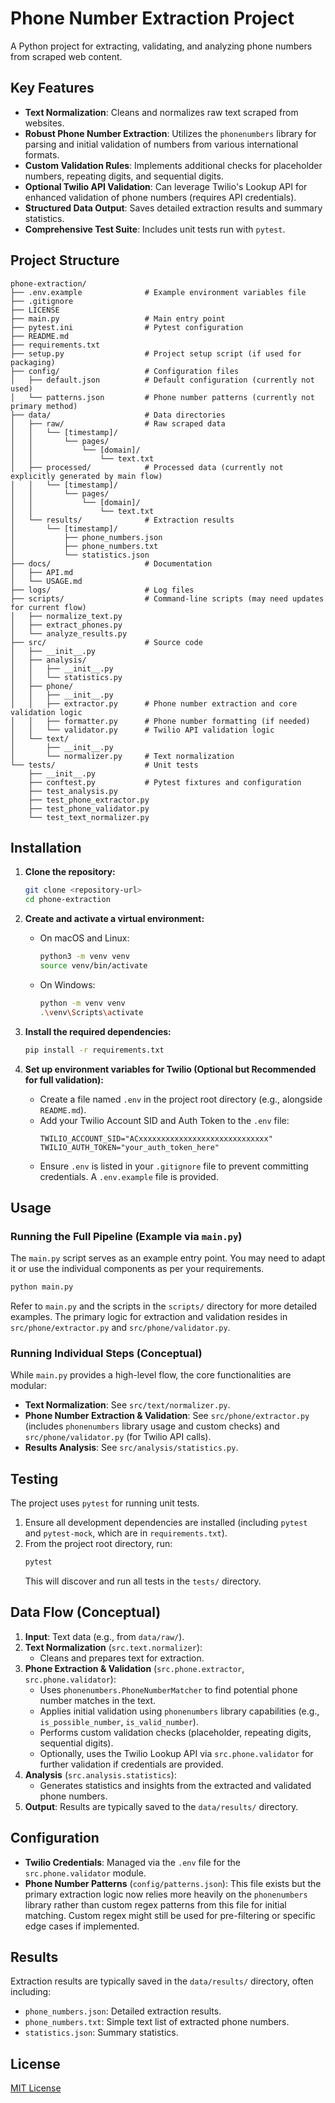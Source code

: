 # Phone Number Extraction Project

A Python project for extracting, validating, and analyzing phone numbers from scraped web content.

## Key Features

*   **Text Normalization**: Cleans and normalizes raw text scraped from websites.
*   **Robust Phone Number Extraction**: Utilizes the `phonenumbers` library for parsing and initial validation of numbers from various international formats.
*   **Custom Validation Rules**: Implements additional checks for placeholder numbers, repeating digits, and sequential digits.
*   **Optional Twilio API Validation**: Can leverage Twilio's Lookup API for enhanced validation of phone numbers (requires API credentials).
*   **Structured Data Output**: Saves detailed extraction results and summary statistics.
*   **Comprehensive Test Suite**: Includes unit tests run with `pytest`.

## Project Structure

```
phone-extraction/
├── .env.example              # Example environment variables file
├── .gitignore
├── LICENSE
├── main.py                   # Main entry point
├── pytest.ini                # Pytest configuration
├── README.md
├── requirements.txt
├── setup.py                  # Project setup script (if used for packaging)
├── config/                   # Configuration files
│   ├── default.json          # Default configuration (currently not used)
│   └── patterns.json         # Phone number patterns (currently not primary method)
├── data/                     # Data directories
│   ├── raw/                  # Raw scraped data
│   │   └── [timestamp]/
│   │       └── pages/
│   │           └── [domain]/
│   │               └── text.txt
│   ├── processed/            # Processed data (currently not explicitly generated by main flow)
│   │   └── [timestamp]/
│   │       └── pages/
│   │           └── [domain]/
│   │               └── text.txt
│   └── results/              # Extraction results
│       └── [timestamp]/
│           ├── phone_numbers.json
│           ├── phone_numbers.txt
│           └── statistics.json
├── docs/                     # Documentation
│   ├── API.md
│   └── USAGE.md
├── logs/                     # Log files
├── scripts/                  # Command-line scripts (may need updates for current flow)
│   ├── normalize_text.py
│   ├── extract_phones.py
│   └── analyze_results.py
├── src/                      # Source code
│   ├── __init__.py
│   ├── analysis/
│   │   ├── __init__.py
│   │   └── statistics.py
│   ├── phone/
│   │   ├── __init__.py
│   │   ├── extractor.py      # Phone number extraction and core validation logic
│   │   ├── formatter.py      # Phone number formatting (if needed)
│   │   └── validator.py      # Twilio API validation logic
│   └── text/
│       ├── __init__.py
│       └── normalizer.py     # Text normalization
└── tests/                    # Unit tests
    ├── __init__.py
    ├── conftest.py           # Pytest fixtures and configuration
    ├── test_analysis.py
    ├── test_phone_extractor.py
    ├── test_phone_validator.py
    └── test_text_normalizer.py
```

## Installation

1.  **Clone the repository:**
    ```bash
    git clone <repository-url>
    cd phone-extraction
    ```

2.  **Create and activate a virtual environment:**
    *   On macOS and Linux:
        ```bash
        python3 -m venv venv
        source venv/bin/activate
        ```
    *   On Windows:
        ```bash
        python -m venv venv
        .\venv\Scripts\activate
        ```

3.  **Install the required dependencies:**
    ```bash
    pip install -r requirements.txt
    ```

4.  **Set up environment variables for Twilio (Optional but Recommended for full validation):**
    *   Create a file named `.env` in the project root directory (e.g., alongside `README.md`).
    *   Add your Twilio Account SID and Auth Token to the `.env` file:
        ```
        TWILIO_ACCOUNT_SID="ACxxxxxxxxxxxxxxxxxxxxxxxxxxxxx"
        TWILIO_AUTH_TOKEN="your_auth_token_here"
        ```
    *   Ensure `.env` is listed in your `.gitignore` file to prevent committing credentials. A `.env.example` file is provided.

## Usage

### Running the Full Pipeline (Example via `main.py`)

The `main.py` script serves as an example entry point. You may need to adapt it or use the individual components as per your requirements.

```bash
python main.py
```

Refer to `main.py` and the scripts in the `scripts/` directory for more detailed examples. The primary logic for extraction and validation resides in `src/phone/extractor.py` and `src/phone/validator.py`.

### Running Individual Steps (Conceptual)

While `main.py` provides a high-level flow, the core functionalities are modular:

*   **Text Normalization**: See `src/text/normalizer.py`.
*   **Phone Number Extraction & Validation**: See `src/phone/extractor.py` (includes `phonenumbers` library usage and custom checks) and `src/phone/validator.py` (for Twilio API calls).
*   **Results Analysis**: See `src/analysis/statistics.py`.

## Testing

The project uses `pytest` for running unit tests.

1.  Ensure all development dependencies are installed (including `pytest` and `pytest-mock`, which are in `requirements.txt`).
2.  From the project root directory, run:
    ```bash
    pytest
    ```
    This will discover and run all tests in the `tests/` directory.

## Data Flow (Conceptual)

1.  **Input**: Text data (e.g., from `data/raw/`).
2.  **Text Normalization** (`src.text.normalizer`):
    *   Cleans and prepares text for extraction.
3.  **Phone Extraction & Validation** (`src.phone.extractor`, `src.phone.validator`):
    *   Uses `phonenumbers.PhoneNumberMatcher` to find potential phone number matches in the text.
    *   Applies initial validation using `phonenumbers` library capabilities (e.g., `is_possible_number`, `is_valid_number`).
    *   Performs custom validation checks (placeholder, repeating digits, sequential digits).
    *   Optionally, uses the Twilio Lookup API via `src.phone.validator` for further validation if credentials are provided.
4.  **Analysis** (`src.analysis.statistics`):
    *   Generates statistics and insights from the extracted and validated phone numbers.
5.  **Output**: Results are typically saved to the `data/results/` directory.

## Configuration

*   **Twilio Credentials**: Managed via the `.env` file for the `src.phone.validator` module.
*   **Phone Number Patterns** (`config/patterns.json`): This file exists but the primary extraction logic now relies more heavily on the `phonenumbers` library rather than custom regex patterns from this file for initial matching. Custom regex might still be used for pre-filtering or specific edge cases if implemented.

## Results

Extraction results are typically saved in the `data/results/` directory, often including:

*   `phone_numbers.json`: Detailed extraction results.
*   `phone_numbers.txt`: Simple text list of extracted phone numbers.
*   `statistics.json`: Summary statistics.

## License

[MIT License](LICENSE)